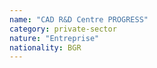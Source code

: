 ```yaml
---
name: "CAD R&D Centre PROGRESS"
category: private-sector
nature: "Entreprise"
nationality: BGR
---
```

